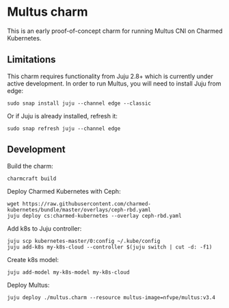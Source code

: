 # Multus charm

This is an early proof-of-concept charm for running Multus CNI on Charmed
Kubernetes.

## Limitations

This charm requires functionality from Juju 2.8+ which is currently under
active development. In order to run Multus, you will need to install Juju from
edge:

```
sudo snap install juju --channel edge --classic
```

Or if Juju is already installed, refresh it:

```
sudo snap refresh juju --channel edge
```

## Development

Build the charm:

```
charmcraft build
```

Deploy Charmed Kubernetes with Ceph:
```
wget https://raw.githubusercontent.com/charmed-kubernetes/bundle/master/overlays/ceph-rbd.yaml
juju deploy cs:charmed-kubernetes --overlay ceph-rbd.yaml
```

Add k8s to Juju controller:
```
juju scp kubernetes-master/0:config ~/.kube/config
juju add-k8s my-k8s-cloud --controller $(juju switch | cut -d: -f1)
```

Create k8s model:
```
juju add-model my-k8s-model my-k8s-cloud
```

Deploy Multus:
```
juju deploy ./multus.charm --resource multus-image=nfvpe/multus:v3.4
```
